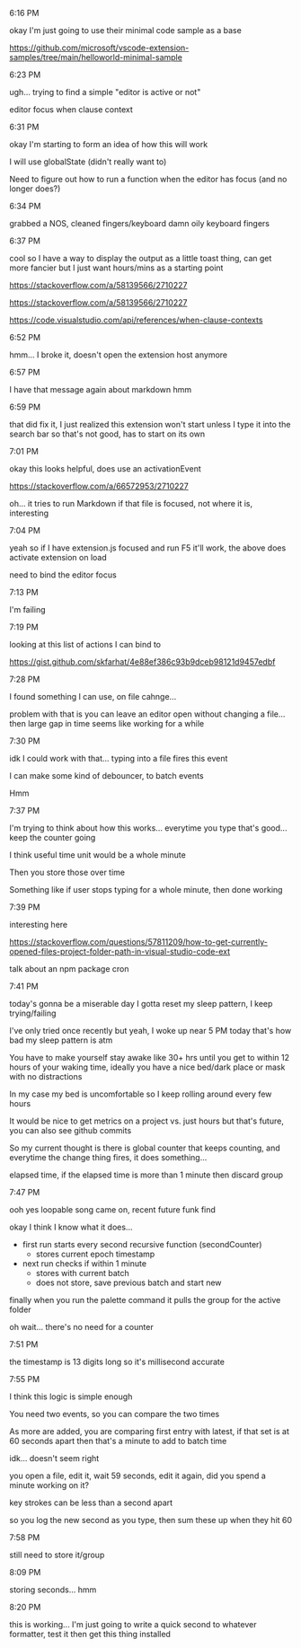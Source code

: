 6:16 PM

okay I'm just going to use their minimal code sample as a base

https://github.com/microsoft/vscode-extension-samples/tree/main/helloworld-minimal-sample

6:23 PM

ugh... trying to find a simple "editor is active or not"

editor focus when clause context

6:31 PM

okay I'm starting to form an idea of how this will work

I will use globalState (didn't really want to)

Need to figure out how to run a function when the editor has focus (and no longer does?)

6:34 PM

grabbed a NOS, cleaned fingers/keyboard damn oily keyboard fingers

6:37 PM

cool so I have a way to display the output as a little toast thing, can get more fancier but I just want hours/mins as a starting point

https://stackoverflow.com/a/58139566/2710227

https://stackoverflow.com/a/58139566/2710227

https://code.visualstudio.com/api/references/when-clause-contexts

6:52 PM

hmm... I broke it, doesn't open the extension host anymore

6:57 PM

I have that message again about markdown hmm

6:59 PM

that did fix it, I just realized this extension won't start unless I type it into the search bar so that's not good, has to start on its own

7:01 PM

okay this looks helpful, does use an activationEvent

https://stackoverflow.com/a/66572953/2710227

oh... it tries to run Markdown if that file is focused, not where it is, interesting

7:04 PM

yeah so if I have extension.js focused and run F5 it'll work, the above does activate extension on load

need to bind the editor focus

7:13 PM

I'm failing

7:19 PM

looking at this list of actions I can bind to

https://gist.github.com/skfarhat/4e88ef386c93b9dceb98121d9457edbf

7:28 PM

I found something I can use, on file cahnge...

problem with that is you can leave an editor open without changing a file... then large gap in time seems like working for a while

7:30 PM

idk I could work with that... typing into a file fires this event

I can make some kind of debouncer, to batch events

Hmm

7:37 PM

I'm trying to think about how this works... everytime you type that's good... keep the counter going

I think useful time unit would be a whole minute

Then you store those over time

Something like if user stops typing for a whole minute, then done working

7:39 PM

interesting here

https://stackoverflow.com/questions/57811209/how-to-get-currently-opened-files-project-folder-path-in-visual-studio-code-ext

talk about an npm package cron

7:41 PM

today's gonna be a miserable day I gotta reset my sleep pattern, I keep trying/failing

I've only tried once recently but yeah, I woke up near 5 PM today that's how bad my sleep pattern is atm

You have to make yourself stay awake like 30+ hrs until you get to within 12 hours of your waking time, ideally you have a nice bed/dark place or mask with no distractions

In my case my bed is uncomfortable so I keep rolling around every few hours

It would be nice to get metrics on a project vs. just hours but that's future, you can also see github commits

So my current thought is there is global counter that keeps counting, and everytime the change thing fires, it does something...

elapsed time, if the elapsed time is more than 1 minute then discard group

7:47 PM

ooh yes loopable song came on, recent future funk find

okay I think I know what it does...

- first run starts every second recursive function (secondCounter)
  - stores current epoch timestamp
- next run checks if within 1 minute
  - stores with current batch
  - does not store, save previous batch and start new

finally when you run the palette command it pulls the group for the active folder

oh wait... there's no need for a counter

7:51 PM

the timestamp is 13 digits long so it's millisecond accurate

7:55 PM

I think this logic is simple enough

You need two events, so you can compare the two times

As more are added, you are comparing first entry with latest, if that set is at 60 seconds apart then that's a minute to add to batch time

idk... doesn't seem right

you open a file, edit it, wait 59 seconds, edit it again, did you spend a minute working on it?

key strokes can be less than a second apart

so you log the new second as you type, then sum these up when they hit 60

7:58 PM

still need to store it/group

8:09 PM

storing seconds... hmm

8:20 PM

this is working... I'm just going to write a quick second to whatever formatter, test it then get this thing installed

